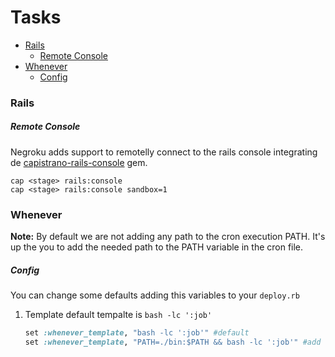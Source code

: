 # Tasks

* [Rails](#rails)
    * [Remote Console](#remote-console)
* [Whenever](#whenever)
    * [Config](#config)

### Rails 

##### Remote Console

Negroku adds support to remotelly connect to the rails console integrating de [capistrano-rails-console][1] gem. 

```shell
cap <stage> rails:console
cap <stage> rails:console sandbox=1
```

[1]: https://github.com/ydkn/capistrano-rails-console

### Whenever 

**Note:** By default we are not adding any path to the cron execution PATH. It's up the you to add the needed path to the PATH variable in the cron file.

##### Config
You can change some defaults adding this variables to your `deploy.rb`

1. Template
default tempalte is `bash -lc ':job'`

    ```ruby
    set :whenever_template, "bash -lc ':job'" #default
    set :whenever_template, "PATH=./bin:$PATH && bash -lc ':job'" #add location to the path
    ```
